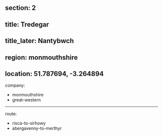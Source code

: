 section: 2
----
title: Tredegar
----
title_later: Nantybwch
----
region: monmouthshire
----
location: 51.787694, -3.264894
----
company:
- monmouthshire
- great-western
----
route:
- risca-to-sirhowy
- abergavenny-to-merthyr
